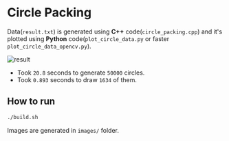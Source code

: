 # Circle Packing

Data(`result.txt`) is generated using **C++** code(`circle_packing.cpp`) and it's plotted using **Python** code(`plot_circle_data.py` or faster `plot_circle_data_opencv.py`).

<!-- ![result](images/result_2023-04-19_04:06:01.png) -->
![result](images/cv_result_2023-04-19%2021:10:33.png)

- Took `20.8` seconds to generate `50000` circles.
- Took `0.893` seconds to draw `1634` of them.

## How to run

```bash
./build.sh
```

Images are generated in `images/` folder.
